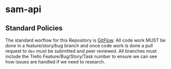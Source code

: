 # sam-api

## Standard Policies
The standard worflow for this Repository is [GitFlow](https://www.atlassian.com/git/tutorials/comparing-workflows/gitflow-workflow).  All code work MUST be done in a feature/story/bug branch and once code work is done a pull request to `dev` must be submitted and peer reviewed.  All branches must include the Trello Feature/Bug/Story/Task number to ensure we can see how issues are handled if we need to research.
